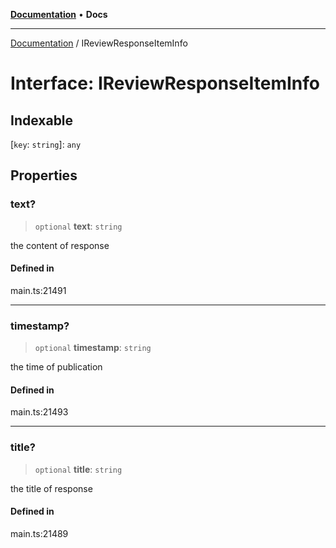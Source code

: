 [**Documentation**](../README.md) • **Docs**

***

[Documentation](../globals.md) / IReviewResponseItemInfo

# Interface: IReviewResponseItemInfo

## Indexable

 \[`key`: `string`\]: `any`

## Properties

### text?

> `optional` **text**: `string`

the content of response

#### Defined in

main.ts:21491

***

### timestamp?

> `optional` **timestamp**: `string`

the time of publication

#### Defined in

main.ts:21493

***

### title?

> `optional` **title**: `string`

the title of response

#### Defined in

main.ts:21489
